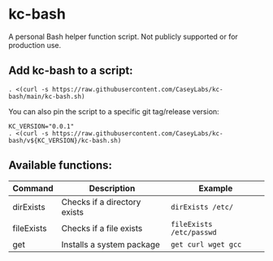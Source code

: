 # kc-bash

A personal Bash helper function script. Not publicly supported or for production use.

## Add kc-bash to a script:

```
. <(curl -s https://raw.githubusercontent.com/CaseyLabs/kc-bash/main/kc-bash.sh)
```

You can also pin the script to a specific git tag/release version:
```
KC_VERSION="0.0.1"
. <(curl -s https://raw.githubusercontent.com/CaseyLabs/kc-bash/v${KC_VERSION}/kc-bash.sh)
```

## Available functions:

| Command    | Description                  | Example                  |
|------------|------------------------------|--------------------------|
| dirExists  | Checks if a directory exists | `dirExists /etc/ `       |
| fileExists | Checks if a file exists      | `fileExists /etc/passwd` |
| get        | Installs a system package    | `get curl wget gcc`      |